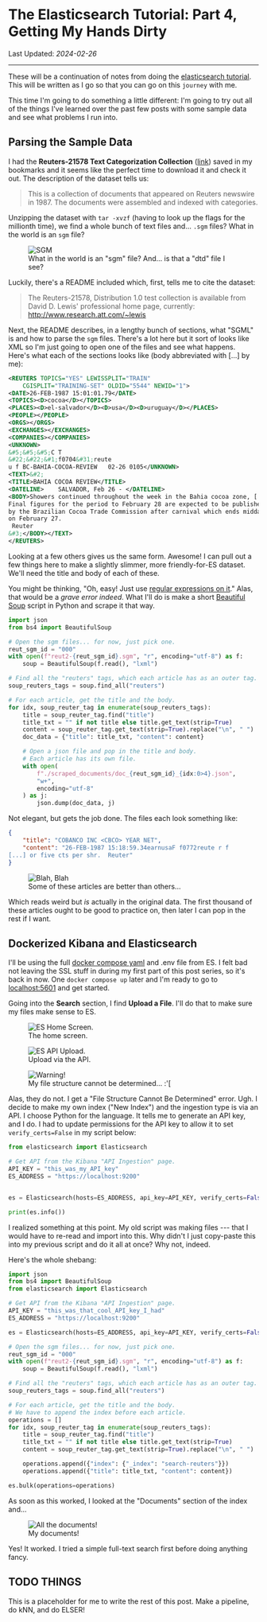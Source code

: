 # The Elasticsearch Tutorial: Part 4, Getting My Hands Dirty

Last Updated: _2024-02-26_

---

These will be a continuation of notes from doing the [elasticsearch tutorial](https://www.elastic.co/search-labs/tutorials/search-tutorial/welcome).  This will be written as I go so that you can go on this `journey` with me.

This time I'm going to do something a little different: I'm going to try out all of the things I've learned over the past few posts with some sample data and see what problems I run into.

## Parsing the Sample Data

I had the **Reuters-21578 Text Categorization Collection** ([link](https://kdd.ics.uci.edu/databases/reuters21578/reuters21578.html)) saved in my bookmarks and it seems like the perfect time to download it and check it out.  The description of the dataset tells us:

> This is a collection of documents that appeared on Reuters newswire in 1987. The documents were assembled and indexed with categories.

Unzipping the dataset with `tar -xvzf` (having to look up the flags for the millionth time), we find a whole bunch of text files and... `.sgm` files?  What in the world is an `sgm` file?

<figure>
    <img src="../assets/images/elasticsearch-tutorial-04_sgm.png"
         alt="SGM">
    <figcaption>What in the world is an "sgm" file?  And... is that a "dtd" file I see?</figcaption>
</figure>

Luckily, there's a README included which, first, tells me to cite the dataset:

> The Reuters-21578, Distribution 1.0 test collection is available
from David D. Lewis' professional home page, currently: <http://www.research.att.com/~lewis>

Next, the README describes, in a lengthy bunch of sections, what "SGML" is and how to parse the `sgm` files.  There's a lot here but it sort of looks like XML so I'm just going to open one of the files and see what happens.  Here's what each of the sections looks like (body abbreviated with [...] by me):

```xml
<REUTERS TOPICS="YES" LEWISSPLIT="TRAIN" 
    CGISPLIT="TRAINING-SET" OLDID="5544" NEWID="1">
<DATE>26-FEB-1987 15:01:01.79</DATE>
<TOPICS><D>cocoa</D></TOPICS>
<PLACES><D>el-salvador</D><D>usa</D><D>uruguay</D></PLACES>
<PEOPLE></PEOPLE>
<ORGS></ORGS>
<EXCHANGES></EXCHANGES>
<COMPANIES></COMPANIES>
<UNKNOWN> 
&#5;&#5;&#5;C T
&#22;&#22;&#1;f0704&#31;reute
u f BC-BAHIA-COCOA-REVIEW   02-26 0105</UNKNOWN>
<TEXT>&#2;
<TITLE>BAHIA COCOA REVIEW</TITLE>
<DATELINE>    SALVADOR, Feb 26 - </DATELINE>
<BODY>Showers continued throughout the week in the Bahia cocoa zone, [...] 
Final figures for the period to February 28 are expected to be published 
by the Brazilian Cocoa Trade Commission after carnival which ends midday 
on February 27.
 Reuter
&#3;</BODY></TEXT>
</REUTERS>
```

Looking at a few others gives us the same form.  Awesome!  I can pull out a few things here to make a slightly slimmer, more friendly-for-ES dataset.  We'll need the title and body of each of these.

You might be thinking, "Oh, easy!  Just use [regular expressions on it](https://stackoverflow.com/a/1732454)."  Alas, that would be a _grave error indeed_.  What I'll do is make a short [Beautiful Soup](https://beautiful-soup-4.readthedocs.io/en/latest/) script in Python and scrape it that way.  

```python
import json
from bs4 import BeautifulSoup

# Open the sgm files... for now, just pick one.
reut_sgm_id = "000"
with open(f"reut2-{reut_sgm_id}.sgm", "r", encoding="utf-8") as f:
    soup = BeautifulSoup(f.read(), "lxml")

# Find all the "reuters" tags, which each article has as an outer tag.
soup_reuters_tags = soup.find_all("reuters")

# For each article, get the title and the body.
for idx, soup_reuter_tag in enumerate(soup_reuters_tags):
    title = soup_reuter_tag.find("title")
    title_txt = "" if not title else title.get_text(strip=True)
    content = soup_reuter_tag.get_text(strip=True).replace("\n", " ")
    doc_data = {"title": title_txt, "content": content}

    # Open a json file and pop in the title and body.
    # Each article has its own file.
    with open(
        f"./scraped_documents/doc_{reut_sgm_id}_{idx:0>4}.json", 
        "w+", 
        encoding="utf-8"
    ) as j:
        json.dump(doc_data, j)
```

Not elegant, but gets the job done.  The files each look something like:

```json
{
    "title": "COBANCO INC <CBCO> YEAR NET",
    "content": "26-FEB-1987 15:18:59.34earnusaF f0772reute r f 
[...] or five cts per shr.  Reuter"
}
```

<figure>
    <img src="../assets/images/elasticsearch-tutorial-04_blah.png"
         alt="Blah, Blah">
    <figcaption>Some of these articles are better than others...</figcaption>
</figure>

Which reads weird but _is_ actually in the original data.  The first thousand of these articles ought to be good to practice on, then later I can pop in the rest if I want.

## Dockerized Kibana and Elasticsearch

I'll be using the full [docker compose yaml](https://www.elastic.co/guide/en/elasticsearch/reference/current/docker.html#docker-compose-file) and .env file from ES.  I felt bad not leaving the SSL stuff in during my first part of this post series, so it's back in now.  One `docker compose up` later and I'm ready to go to <localhost:5601> and get started.

Going into the **Search** section, I find **Upload a File**.  I'll do that to make sure my files make sense to ES.

<figure>
    <img src="../assets/images/elasticsearch-tutorial-04_es_1.png"
         alt="ES Home Screen.">
    <figcaption>The home screen.</figcaption>
</figure>

<figure>
    <img src="../assets/images/elasticsearch-tutorial-04_es_2.png"
         alt="ES API Upload.">
    <figcaption>Upload via the API.</figcaption>
</figure>

<figure>
    <img src="../assets/images/elasticsearch-tutorial-04_es_3.png"
         alt="Warning!">
    <figcaption>My file structure cannot be determined... :'[</figcaption>
</figure>

Alas, they do not.  I get a "File Structure Cannot Be Determined" error.  Ugh.  I decide to make my own index ("New Index") and the ingestion type is via an API.  I choose Python for the language.  It tells me to generate an API key, and I do.  I had to update permissions for the API key to allow it to set `verify_certs=False` in my script below:

```python
from elasticsearch import Elasticsearch

# Get API from the Kibana "API Ingestion" page.
API_KEY = "this_was_my_API_key"
ES_ADDRESS = "https://localhost:9200"


es = Elasticsearch(hosts=ES_ADDRESS, api_key=API_KEY, verify_certs=False)

print(es.info())
```

I realized something at this point.  My old script was making files --- that I would have to re-read and import into this.  Why didn't I just copy-paste this into my previous script and do it all at once?  Why not, indeed.

Here's the whole shebang:

```python
import json
from bs4 import BeautifulSoup
from elasticsearch import Elasticsearch

# Get API from the Kibana "API Ingestion" page.
API_KEY = "this_was_that_cool_API_key_I_had"
ES_ADDRESS = "https://localhost:9200"

es = Elasticsearch(hosts=ES_ADDRESS, api_key=API_KEY, verify_certs=False)

# Open the sgm files... for now, just pick one.
reut_sgm_id = "000"
with open(f"reut2-{reut_sgm_id}.sgm", "r", encoding="utf-8") as f:
    soup = BeautifulSoup(f.read(), "lxml")

# Find all the "reuters" tags, which each article has as an outer tag.
soup_reuters_tags = soup.find_all("reuters")

# For each article, get the title and the body.
# We have to append the index before each article.
operations = []
for idx, soup_reuter_tag in enumerate(soup_reuters_tags):
    title = soup_reuter_tag.find("title")
    title_txt = "" if not title else title.get_text(strip=True)
    content = soup_reuter_tag.get_text(strip=True).replace("\n", " ")

    operations.append({"index": {"_index": "search-reuters"}})
    operations.append({"title": title_txt, "content": content})

es.bulk(operations=operations)
```

As soon as this worked, I looked at the "Documents" section of the index and...

<figure>
    <img src="../assets/images/elasticsearch-tutorial-04_es_4.png"
         alt="All the documents!">
    <figcaption>My documents!</figcaption>
</figure>

Yes!  It worked.  I tried a simple full-text search first before doing anything fancy.

## TODO THINGS

This is a placeholder for me to write the rest of this post.  Make a pipeline, do kNN, and do ELSER!

<!-- ## Next Time

The next thing that the tutorial recommends doing is a [Chatbot Tutorial](https://www.elastic.co/search-labs/tutorials/chatbot-tutorial/welcome).  Since this tutorial goes over the [Langchain](https://www.langchain.com/) project and works with some concepts I'm not familiar with, I think it might be fun to try out.

See you there! -->
